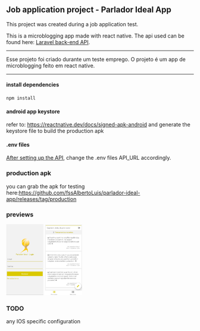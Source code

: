 ## Job application project - Parlador Ideal App

This project was created during a job application test. 

This is a microblogging app made with react native. 
The api used can be found here: [Laravel back-end API](https://github.com/fssAlbertoLuis/parlador-ideal-api).

------------------------------

Esse projeto foi criado durante um teste emprego. 
O projeto é um app de microblogging feito em react native.

------------------------------

#### install dependencies
```
npm install
```

#### android app keystore
refer to: https://reactnative.dev/docs/signed-apk-android and generate the keystore file to build the production apk

#### .env files
[After setting up the API](https://github.com/fssAlbertoLuis/parlador-ideal-api), change the .env files API_URL accordingly.

### production apk
you can grab the apk for testing here:https://github.com/fssAlbertoLuis/parlador-ideal-app/releases/tag/production

### previews
<p float="left">
  <img src="app/assets/prev1.png" width="100" />
  <img src="app/assets/prev2.png" width="100" /> 
</p>


### TODO
any IOS specific configuration
